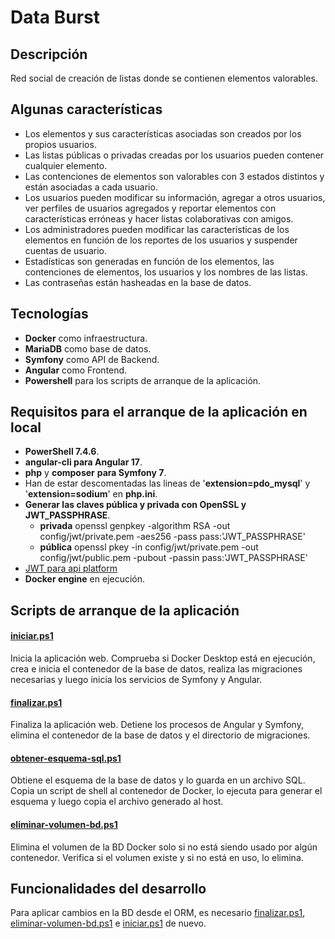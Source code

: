 # Data Burst

## Descripción
Red social de creación de listas donde se contienen elementos valorables.

## Algunas características
- Los elementos y sus características asociadas son creados por los propios usuarios.
- Las listas públicas o privadas creadas por los usuarios pueden contener cualquier elemento.
- Las contenciones de elementos son valorables con 3 estados distintos y están asociadas a cada usuario.
- Los usuarios pueden modificar su información, agregar a otros usuarios, ver perfiles de usuarios agregados y reportar elementos con características erróneas y hacer listas colaborativas con amigos.
- Los administradores pueden modificar las características de los elementos en función de los reportes de los usuarios y suspender cuentas de usuario.
- Estadísticas son generadas en función de los elementos, las contenciones de elementos, los usuarios y los nombres de las listas.
- Las contraseñas están hasheadas en la base de datos.

## Tecnologías
- **Docker** como infraestructura.
- **MariaDB** como base de datos.
- **Symfony** como API de Backend.
- **Angular** como Frontend.
- **Powershell** para los scripts de arranque de la aplicación.

## Requisitos para el arranque de la aplicación en local
- **PowerShell 7.4.6**.
- **angular-cli para Angular 17**.
- **php** y **composer** **para Symfony 7**.
- Han de estar descomentadas las lineas de '**extension=pdo_mysql**' y '**extension=sodium**' en **php.ini**.
- **Generar las claves pública y privada con OpenSSL y JWT_PASSPHRASE**.
    - **privada** openssl genpkey -algorithm RSA -out config/jwt/private.pem -aes256 -pass pass:'JWT_PASSPHRASE'
    - **pública** openssl pkey -in config/jwt/private.pem -out config/jwt/public.pem -pubout -passin pass:'JWT_PASSPHRASE'
- [JWT para api platform](https://api-platform.com/docs/core/jwt/)
- **Docker engine** en ejecución.

## Scripts de arranque de la aplicación

#### [iniciar.ps1](https://github.com/ignacioserranorodriguez/DataBurst/blob/main/iniciar.ps1)
Inicia la aplicación web. Comprueba si Docker Desktop está en ejecución, crea e inicia el contenedor de la base de datos, realiza las migraciones necesarias y luego inicia los servicios de Symfony y Angular.

#### [finalizar.ps1](https://github.com/ignacioserranorodriguez/DataBurst/blob/main/finalizar.ps1)
Finaliza la aplicación web. Detiene los procesos de Angular y Symfony, elimina el contenedor de la base de datos y el directorio de migraciones.

#### [obtener-esquema-sql.ps1](https://github.com/ignacioserranorodriguez/DataBurst/blob/main/obtener-esquema-sql.ps1)
Obtiene el esquema de la base de datos y lo guarda en un archivo SQL. Copia un script de shell al contenedor de Docker, lo ejecuta para generar el esquema y luego copia el archivo generado al host.

#### [eliminar-volumen-bd.ps1](https://github.com/ignacioserranorodriguez/DataBurst/blob/main/eliminar-volumen-bd.ps1)
Elimina el volumen de la BD Docker solo si no está siendo usado por algún contenedor. Verifica si el volumen existe y si no está en uso, lo elimina.

## Funcionalidades del desarrollo
Para aplicar cambios en la BD desde el ORM, es necesario [finalizar.ps1](https://github.com/ignacioserranorodriguez/DataBurst/blob/main/finalizar.ps1), [eliminar-volumen-bd.ps1](https://github.com/ignacioserranorodriguez/DataBurst/blob/main/eliminar-volumen-bd.ps1) e [iniciar.ps1](https://github.com/ignacioserranorodriguez/DataBurst/blob/main/iniciar.ps1) de nuevo.